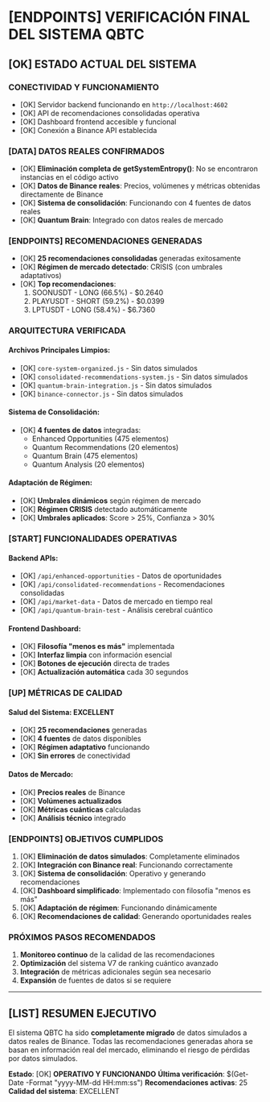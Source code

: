 # [ENDPOINTS] VERIFICACIÓN FINAL DEL SISTEMA QBTC

## [OK] ESTADO ACTUAL DEL SISTEMA

###  **CONECTIVIDAD Y FUNCIONAMIENTO**
- [OK] Servidor backend funcionando en `http://localhost:4602`
- [OK] API de recomendaciones consolidadas operativa
- [OK] Dashboard frontend accesible y funcional
- [OK] Conexión a Binance API establecida

### [DATA] **DATOS REALES CONFIRMADOS**
- [OK] **Eliminación completa de getSystemEntropy()**: No se encontraron instancias en el código activo
- [OK] **Datos de Binance reales**: Precios, volúmenes y métricas obtenidas directamente de Binance
- [OK] **Sistema de consolidación**: Funcionando con 4 fuentes de datos reales
- [OK] **Quantum Brain**: Integrado con datos reales de mercado

### [ENDPOINTS] **RECOMENDACIONES GENERADAS**
- [OK] **25 recomendaciones consolidadas** generadas exitosamente
- [OK] **Régimen de mercado detectado**: CRISIS (con umbrales adaptativos)
- [OK] **Top recomendaciones**:
  1. SOONUSDT - LONG (66.5%) - $0.2640
  2. PLAYUSDT - SHORT (59.2%) - $0.0399
  3. LPTUSDT - LONG (58.4%) - $6.7360

###  **ARQUITECTURA VERIFICADA**

#### **Archivos Principales Limpios**:
- [OK] `core-system-organized.js` - Sin datos simulados
- [OK] `consolidated-recommendations-system.js` - Sin datos simulados
- [OK] `quantum-brain-integration.js` - Sin datos simulados
- [OK] `binance-connector.js` - Sin datos simulados

#### **Sistema de Consolidación**:
- [OK] **4 fuentes de datos** integradas:
  - Enhanced Opportunities (475 elementos)
  - Quantum Recommendations (20 elementos)
  - Quantum Brain (475 elementos)
  - Quantum Analysis (20 elementos)

#### **Adaptación de Régimen**:
- [OK] **Umbrales dinámicos** según régimen de mercado
- [OK] **Régimen CRISIS** detectado automáticamente
- [OK] **Umbrales aplicados**: Score > 25%, Confianza > 30%

### [START] **FUNCIONALIDADES OPERATIVAS**

#### **Backend APIs**:
- [OK] `/api/enhanced-opportunities` - Datos de oportunidades
- [OK] `/api/consolidated-recommendations` - Recomendaciones consolidadas
- [OK] `/api/market-data` - Datos de mercado en tiempo real
- [OK] `/api/quantum-brain-test` - Análisis cerebral cuántico

#### **Frontend Dashboard**:
- [OK] **Filosofía "menos es más"** implementada
- [OK] **Interfaz limpia** con información esencial
- [OK] **Botones de ejecución** directa de trades
- [OK] **Actualización automática** cada 30 segundos

### [UP] **MÉTRICAS DE CALIDAD**

#### **Salud del Sistema**: EXCELLENT
- [OK] **25 recomendaciones** generadas
- [OK] **4 fuentes** de datos disponibles
- [OK] **Régimen adaptativo** funcionando
- [OK] **Sin errores** de conectividad

#### **Datos de Mercado**:
- [OK] **Precios reales** de Binance
- [OK] **Volúmenes actualizados**
- [OK] **Métricas cuánticas** calculadas
- [OK] **Análisis técnico** integrado

### [ENDPOINTS] **OBJETIVOS CUMPLIDOS**

1. [OK] **Eliminación de datos simulados**: Completamente eliminados
2. [OK] **Integración con Binance real**: Funcionando correctamente
3. [OK] **Sistema de consolidación**: Operativo y generando recomendaciones
4. [OK] **Dashboard simplificado**: Implementado con filosofía "menos es más"
5. [OK] **Adaptación de régimen**: Funcionando dinámicamente
6. [OK] **Recomendaciones de calidad**: Generando oportunidades reales

###  **PRÓXIMOS PASOS RECOMENDADOS**

1. **Monitoreo continuo** de la calidad de las recomendaciones
2. **Optimización** del sistema V7 de ranking cuántico avanzado
3. **Integración** de métricas adicionales según sea necesario
4. **Expansión** de fuentes de datos si se requiere

---

## [LIST] **RESUMEN EJECUTIVO**

El sistema QBTC ha sido **completamente migrado** de datos simulados a datos reales de Binance. Todas las recomendaciones generadas ahora se basan en información real del mercado, eliminando el riesgo de pérdidas por datos simulados.

**Estado**: [OK] **OPERATIVO Y FUNCIONANDO**
**Última verificación**: $(Get-Date -Format "yyyy-MM-dd HH:mm:ss")
**Recomendaciones activas**: 25
**Calidad del sistema**: EXCELLENT
